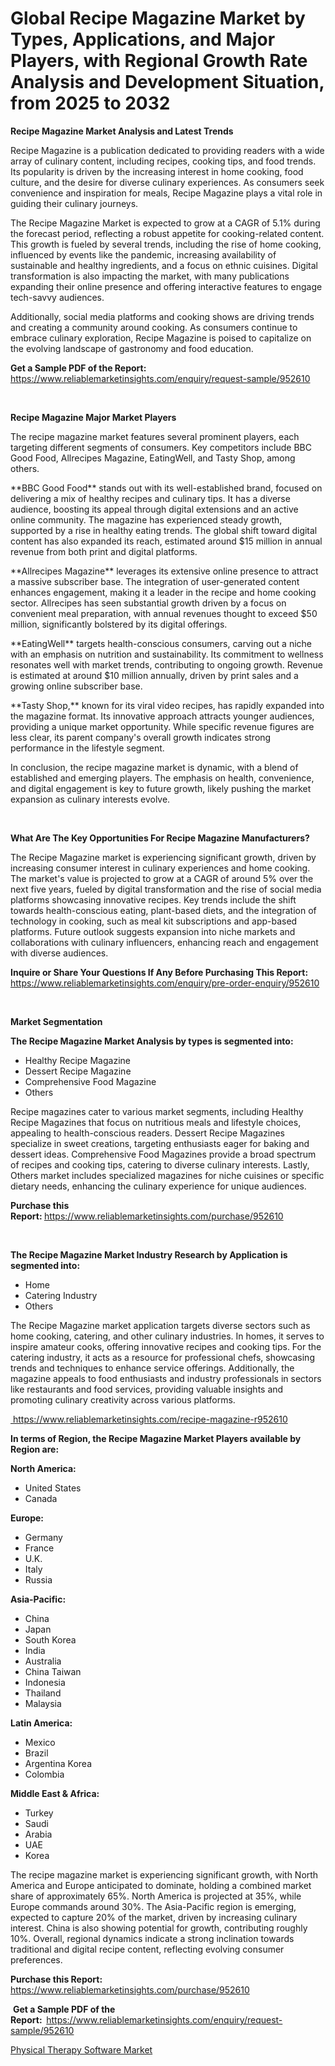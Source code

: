 <p><h1>Global Recipe Magazine Market by Types, Applications, and Major Players, with Regional Growth Rate Analysis and Development Situation, from 2025 to 2032</h1></p><p><strong>Recipe Magazine Market Analysis and Latest Trends</strong></p>
<p><p>Recipe Magazine is a publication dedicated to providing readers with a wide array of culinary content, including recipes, cooking tips, and food trends. Its popularity is driven by the increasing interest in home cooking, food culture, and the desire for diverse culinary experiences. As consumers seek convenience and inspiration for meals, Recipe Magazine plays a vital role in guiding their culinary journeys.</p><p>The Recipe Magazine Market is expected to grow at a CAGR of 5.1% during the forecast period, reflecting a robust appetite for cooking-related content. This growth is fueled by several trends, including the rise of home cooking, influenced by events like the pandemic, increasing availability of sustainable and healthy ingredients, and a focus on ethnic cuisines. Digital transformation is also impacting the market, with many publications expanding their online presence and offering interactive features to engage tech-savvy audiences.</p><p>Additionally, social media platforms and cooking shows are driving trends and creating a community around cooking. As consumers continue to embrace culinary exploration, Recipe Magazine is poised to capitalize on the evolving landscape of gastronomy and food education.</p></p>
<p><strong>Get a Sample PDF of the Report:&nbsp;</strong> <a href="https://www.reliablemarketinsights.com/enquiry/request-sample/952610?utm_campaign=3044&utm_medium=2&utm_source=Github&utm_content=ia&utm_term=06032025&utm_id=recipe-magazine">https://www.reliablemarketinsights.com/enquiry/request-sample/952610</a></p>
<p>&nbsp;</p>
<p><strong>Recipe Magazine Major Market Players</strong></p>
<p><p>The recipe magazine market features several prominent players, each targeting different segments of consumers. Key competitors include BBC Good Food, Allrecipes Magazine, EatingWell, and Tasty Shop, among others.</p><p>**BBC Good Food** stands out with its well-established brand, focused on delivering a mix of healthy recipes and culinary tips. It has a diverse audience, boosting its appeal through digital extensions and an active online community. The magazine has experienced steady growth, supported by a rise in healthy eating trends. The global shift toward digital content has also expanded its reach, estimated around $15 million in annual revenue from both print and digital platforms.</p><p>**Allrecipes Magazine** leverages its extensive online presence to attract a massive subscriber base. The integration of user-generated content enhances engagement, making it a leader in the recipe and home cooking sector. Allrecipes has seen substantial growth driven by a focus on convenient meal preparation, with annual revenues thought to exceed $50 million, significantly bolstered by its digital offerings.</p><p>**EatingWell** targets health-conscious consumers, carving out a niche with an emphasis on nutrition and sustainability. Its commitment to wellness resonates well with market trends, contributing to ongoing growth. Revenue is estimated at around $10 million annually, driven by print sales and a growing online subscriber base.</p><p>**Tasty Shop,** known for its viral video recipes, has rapidly expanded into the magazine format. Its innovative approach attracts younger audiences, providing a unique market opportunity. While specific revenue figures are less clear, its parent company's overall growth indicates strong performance in the lifestyle segment.</p><p>In conclusion, the recipe magazine market is dynamic, with a blend of established and emerging players. The emphasis on health, convenience, and digital engagement is key to future growth, likely pushing the market expansion as culinary interests evolve.</p></p>
<p>&nbsp;</p>
<p><strong>What Are The Key Opportunities For Recipe Magazine Manufacturers?</strong></p>
<p><p>The Recipe Magazine market is experiencing significant growth, driven by increasing consumer interest in culinary experiences and home cooking. The market's value is projected to grow at a CAGR of around 5% over the next five years, fueled by digital transformation and the rise of social media platforms showcasing innovative recipes. Key trends include the shift towards health-conscious eating, plant-based diets, and the integration of technology in cooking, such as meal kit subscriptions and app-based platforms. Future outlook suggests expansion into niche markets and collaborations with culinary influencers, enhancing reach and engagement with diverse audiences.</p></p>
<p><strong>Inquire or Share Your Questions If Any Before Purchasing This Report:</strong> <a href="https://www.reliablemarketinsights.com/enquiry/pre-order-enquiry/952610?utm_campaign=3044&utm_medium=2&utm_source=Github&utm_content=ia&utm_term=06032025&utm_id=recipe-magazine">https://www.reliablemarketinsights.com/enquiry/pre-order-enquiry/952610</a></p>
<p>&nbsp;</p>
<p><strong>Market Segmentation</strong></p>
<p><strong>The Recipe Magazine Market Analysis by types is segmented into:</strong></p>
<p><ul><li>Healthy Recipe Magazine</li><li>Dessert Recipe Magazine</li><li>Comprehensive Food Magazine</li><li>Others</li></ul></p>
<p><p>Recipe magazines cater to various market segments, including Healthy Recipe Magazines that focus on nutritious meals and lifestyle choices, appealing to health-conscious readers. Dessert Recipe Magazines specialize in sweet creations, targeting enthusiasts eager for baking and dessert ideas. Comprehensive Food Magazines provide a broad spectrum of recipes and cooking tips, catering to diverse culinary interests. Lastly, Others market includes specialized magazines for niche cuisines or specific dietary needs, enhancing the culinary experience for unique audiences.</p></p>
<p><strong>Purchase this Report:&nbsp;</strong><a href="https://www.reliablemarketinsights.com/purchase/952610?utm_campaign=3044&utm_medium=2&utm_source=Github&utm_content=ia&utm_term=06032025&utm_id=recipe-magazine">https://www.reliablemarketinsights.com/purchase/952610</a></p>
<p>&nbsp;</p>
<p><strong>The Recipe Magazine Market Industry Research by Application is segmented into:</strong></p>
<p><ul><li>Home</li><li>Catering Industry</li><li>Others</li></ul></p>
<p><p>The Recipe Magazine market application targets diverse sectors such as home cooking, catering, and other culinary industries. In homes, it serves to inspire amateur cooks, offering innovative recipes and cooking tips. For the catering industry, it acts as a resource for professional chefs, showcasing trends and techniques to enhance service offerings. Additionally, the magazine appeals to food enthusiasts and industry professionals in sectors like restaurants and food services, providing valuable insights and promoting culinary creativity across various platforms.</p></p>
<p><a href="https://www.reliablemarketinsights.com/recipe-magazine-r952610?utm_campaign=3044&utm_medium=2&utm_source=Github&utm_content=ia&utm_term=06032025&utm_id=recipe-magazine">&nbsp;https://www.reliablemarketinsights.com/recipe-magazine-r952610</a></p>
<p><strong>In terms of Region, the Recipe Magazine Market Players available by Region are:</strong></p>
<p>
    <p> <strong> North America: </strong>
        <ul>
            <li>United States</li>
            <li>Canada</li>
        </ul>
        </p> 
    <p> <strong> Europe: </strong>
        <ul>
            <li>Germany</li>
            <li>France</li>
            <li>U.K.</li>
            <li>Italy</li>
            <li>Russia</li>
        </ul>
        </p> 
    <p> <strong> Asia-Pacific: </strong>
        <ul>
            <li>China</li>
            <li>Japan</li>
            <li>South Korea</li>
            <li>India</li>
            <li>Australia</li>
            <li>China Taiwan</li>
            <li>Indonesia</li>
            <li>Thailand</li>
            <li>Malaysia</li>
        </ul>
        </p> 
    <p> <strong> Latin America: </strong>
        <ul>
            <li>Mexico</li>
            <li>Brazil</li>
            <li>Argentina Korea</li>
            <li>Colombia</li>
        </ul>
        </p> 
    <p> <strong> Middle East & Africa: </strong>
        <ul>
            <li>Turkey</li>
            <li>Saudi</li>
            <li>Arabia</li>
            <li>UAE</li>
            <li>Korea</li>
        </ul>
    </p>
    </p>
<p><p>The recipe magazine market is experiencing significant growth, with North America and Europe anticipated to dominate, holding a combined market share of approximately 65%. North America is projected at 35%, while Europe commands around 30%. The Asia-Pacific region is emerging, expected to capture 20% of the market, driven by increasing culinary interest. China is also showing potential for growth, contributing roughly 10%. Overall, regional dynamics indicate a strong inclination towards traditional and digital recipe content, reflecting evolving consumer preferences.</p></p>
<p><strong>Purchase this Report: </strong><a href="https://www.reliablemarketinsights.com/purchase/952610?utm_campaign=3044&utm_medium=2&utm_source=Github&utm_content=ia&utm_term=06032025&utm_id=recipe-magazine">https://www.reliablemarketinsights.com/purchase/952610</a></p>
<p>&nbsp;<strong>Get a Sample PDF of the Report:&nbsp;&nbsp;</strong><a href="https://www.reliablemarketinsights.com/enquiry/request-sample/952610?utm_campaign=3044&utm_medium=2&utm_source=Github&utm_content=ia&utm_term=06032025&utm_id=recipe-magazine">https://www.reliablemarketinsights.com/enquiry/request-sample/952610</a></p>
<p><strong></strong></p>
<p><p><a href="https://github.com/kaqiewan/Market-Research-Report-List-1/blob/main/physical-therapy-software-market.md?utm_campaign=3044&utm_medium=2&utm_source=Github&utm_content=ia&utm_term=06032025&utm_id=recipe-magazine">Physical Therapy Software Market</a></p></p>